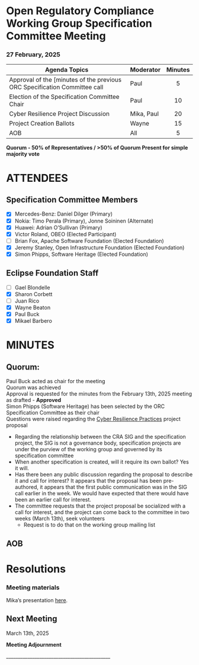 # **Open Regulatory Compliance Working Group** Specification Committee Meeting

###  27 February, 2025 

| Agenda Topics | Moderator | Minutes |
| ----- | ----- | :---: |
| Approval of the [minutes of the previous ORC Specification Committee call| Paul | 5 |
| Election of the Specification Committee Chair | Paul | 10 |
| Cyber Resilience Project Discussion | Mika, Paul | 20 |
| Project Creation Ballots | Wayne | 15 |
| AOB | All | 5 |

**Quorum \- 50% of Representatives / \>50% of Quorum Present for simple majority vote**  
 

# ATTENDEES

## Specification Committee Members

- [x] Mercedes-Benz:  Daniel Dilger (Primary)  
- [x] Nokia: Timo Perala (Primary), Jonne Soininen (Alternate)  
- [x] Huawei: Adrian O’Sullivan (Primary)  
- [x] Victor Roland, OBEO (Elected Participant)  
- [ ] Brian Fox, Apache Software Foundation (Elected Foundation)  
- [x] Jeremy Stanley, Open Infrastructure Foundation (Elected Foundation)  
- [x] Simon Phipps, Software Heritage (Elected Foundation)

## Eclipse Foundation Staff

- [ ] Gael Blondelle  
- [x] Sharon Corbett  
- [ ] Juan Rico  
- [x] Wayne Beaton  
- [x] Paul Buck  
- [x] Mikael Barbero

# MINUTES

## Quorum: 

Paul Buck acted as chair for the meeting  
Quorum was achieved   
Approval is requested for the minutes from the February 13th, 2025 meeting as drafted \- **Approved**  
Simon Phipps (Software Heritage) has been selected by the ORC Specification Committee as their chair  
Questions were raised regarding the [Cyber Resilience Practices](https://projects.eclipse.org/proposals/cyber-resilience-practices) project proposal

* Regarding the relationship between the CRA SIG and the specification project, the SIG is not a governance body, specification projects are under the purview of the working group and governed by its specification committee    
* When another specification is created, will it require its own ballot? Yes it will.  
* Has there been any public discussion regarding the proposal to describe it and call for interest? It appears that the proposal has been pre-authored, it appears that the first public communication was in the SIG call earlier in the week. We would have expected that there would have been an earlier call for interest.   
* The committee requests that the project proposal be socialized with a call for interest, and the project can come back to the committee in two weeks (March 13th), seek volunteers  
  * Request is to do that on the working group mailing list

## AOB

# Resolutions

### Meeting materials

Mika’s presentation [here](https://drive.google.com/file/d/1uqtbSc_3YtbG5SsIvqYlxczOaXk7SScG/view?usp=sharing).

## Next Meeting

March 13th, 2025

**Meeting Adjournment**

\_\_\_\_\_\_\_\_\_\_\_\_\_\_\_\_\_\_\_\_\_\_\_\_\_\_\_\_\_\_\_\_\_\_\_\_\_\_\_\_\_\_\_\_